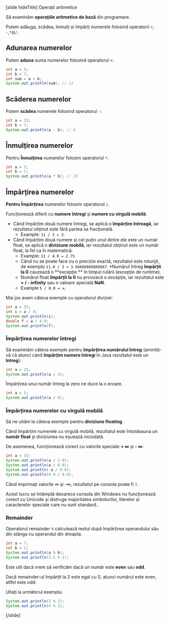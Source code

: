 [slide hideTitle]
Operații aritmetice

Să examinăm **operațiile aritmetice de bază** din programare.

Putem adăuga, scădea, înmulți și împărți numerele folosind operatorii `+`, `-`,` * `și` / `.

## Adunarea numerelor

Putem **aduna** suma numerelor folosind operatorul `+`:

```java live
int a = 5;
int b = 7;
int sum = a + b;
System.out.println(sum); // 12 
```

## Scăderea numerelor
Putem **scădea** numerele folosind operatorul `-`:
```java live
int a = 15;
int b = 7;
System.out.println(a - b); // 8
```
## Înmulțirea numerelor

Pentru **Înmulțirea** numerelor folosim operatorul `*`:
```java live
int a = 5;
int b = 7;
System.out.println(a * b); // 35
```

## Împărțirea numerelor
**Pentru Împărțirea** numerelor folosim operatorul `/`.

Funcționează diferit cu **numere întregi** și **numere cu virgulă mobilă**.
* Când împărțim două numere întregi, se aplică o **împărțire întreagă**, iar rezultatul obținut este fără partea sa fracționată. 
  * Example: `11 / 3 = 3`.
* Când împărțim două numere și cel puțin unul dintre ele este un număr float, se aplică o **diviziune mobilă**, iar rezultatul obținut este un număr float, la fel ca în matematică. 
  * Example: `11 / 4.0 = 2.75`
  * Când nu se poate face cu o precizie exactă, rezultatul este rotunjit, de exemplu `11.0 / 3 = 3.66666666666667`.
  *Numărul întreg **împărțit la 0** cauzează o  **excepție ** în timpul rulării (excepție de runtime).
  * Numărul float **împărțit la 0** nu provoacă o excepție, iar rezultatul este **+ / - infinity** sau o valoare specială **NaN**. 
  * Example `5 / 0.0 = ∞`.

Mai jos avem câteva exemple cu operatorul diviziei:
```java live
int a = 25;
int i = a / 4;
System.out.println(i);
double f = a / 4.0;
System.out.println(f);
```

### Împărțirea numerelor întregi
Să examinăm câteva exemple pentru **împărțirea numărului întreg** (amintiți-vă că atunci când **împărțim numere întregi** în Java rezultatul este un **întreg**):
```java live
int a = 25;
System.out.println(a / 4);
```

Împărțirea unui număr întreg la zero ne duce la o eroare.
``` java live
int a = 5;
System.out.println(a / 0);
```
### Împărțirea numerelor cu virgulă mobilă

Să ne uităm la câteva exemple pentru **diviziune floating**.

Când împărțim numerele cu virgulă mobilă, rezultatul este întotdeauna un **număr float** și diviziunea nu eșuează niciodată.

De asemenea, funcționează corect cu valorile speciale **+ ∞** și **- ∞**:
```java live
int a = 15;
System.out.println(a / 2.0);
System.out.println(a / 0.0);
System.out.println(-a / 0.0);
System.out.println(0.0 / 0.0);
```
Când imprimați valorile ∞ și -∞, rezultatul pe consola poate fi `?`.

Acest lucru se întâmplă deoarece consola din Windows nu funcționează corect cu Unicode și distruge majoritatea simbolurilor, literelor și caracterelor speciale care nu sunt standard..

### Remainder
Operatorul remainder `%` calculează restul după împărțirea operandului său din stânga cu operandul din dreapta.
```java live
int a = 7;
int b = 2;
System.out.println(a % b);
System.out.println(3.5 % 1);
```
Este util dacă vrem să verificăm dacă un număr este **even** sau **odd**.

Dacă remainder-ul împărțit la 2 este egal cu 0, atunci numărul este even, altfel este odd.

Uitați la următorul exemplu: 
```java live
System.out.println(3 % 2);
System.out.println(4 % 2);
```
[/slide]